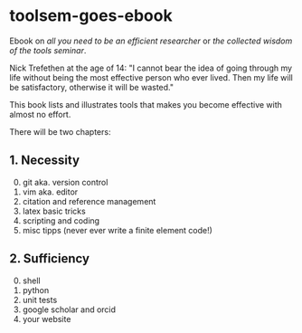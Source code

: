 # toolsem-goes-ebook

Ebook on *all you need to be an efficient researcher* or *the collected wisdom of the tools seminar*.

Nick Trefethen at the age of 14: "I cannot bear the idea of going through my life without being the most effective person who ever lived. Then my life will be satisfactory, otherwise it will be wasted."

This book lists and illustrates tools that makes you become effective with almost no effort.

There will be two chapters:

## 1. Necessity
0. git aka. version control
0. vim aka. editor
0. citation and reference management
0. latex basic tricks
0. scripting and coding
0. misc tipps (never ever write a finite element code!)

## 2. Sufficiency
0. shell 
0. python
0. unit tests
0. google scholar and orcid
0. your website

